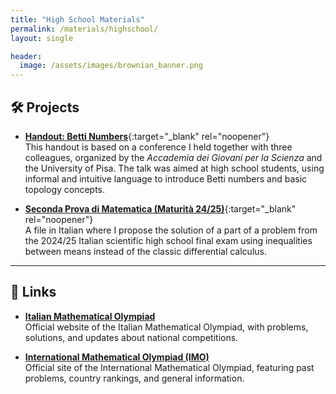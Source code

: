 ```yaml
---
title: "High School Materials"
permalink: /materials/highschool/
layout: single

header:
  image: /assets/images/brownian_banner.png
---
```


## 🛠️ Projects

- [**Handout: Betti Numbers**](/assets/Betti_handout.pdf){:target="_blank" rel="noopener"}  
  This handout is based on a conference I held together with three colleagues, organized by the *Accademia dei Giovani per la Scienza*     and the University of Pisa. The talk was aimed at high school students, using informal and intuitive language to introduce Betti         numbers and basic topology concepts.

- [**Seconda Prova di Matematica (Maturità 24/25)**](/assets/commenti_maturità_25-2.pdf){:target="_blank" rel="noopener"}  
  A file in Italian where I propose the solution of a part of a problem from the 2024/25 Italian scientific high school final exam using inequalities between means instead of the classic differential calculus.

---

## 📎 Links

- <a href="https://olimpiadi.dm.unibo.it" target="_blank" rel="noopener noreferrer">**Italian Mathematical Olympiad**</a>      
  Official website of the Italian Mathematical Olympiad, with problems, solutions, and updates about national competitions.

- <a href="https://www.imo-official.org" target="_blank" rel="noopener noreferrer">**International Mathematical Olympiad (IMO)**</a>  
  Official site of the International Mathematical Olympiad, featuring past problems, country rankings, and general information.


